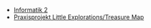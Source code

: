 *   [Informatik 2]({{site.baseurl}}ss2015/info2)
*   [Praxisprojekt Little Explorations/Treasure Map]({{site.baseurl}}ss2015/project/index.html)
  

